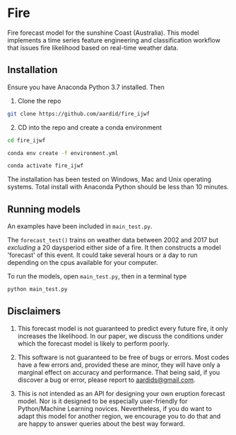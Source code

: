 # Fire
Fire forecast model for the sunshine Coast (Australia). This model implements a time series feature engineering and classification workflow that issues fire likelihood based on real-time weather data.

## Installation

Ensure you have Anaconda Python 3.7 installed. Then

1. Clone the repo

```bash
git clone https://github.com/aardid/fire_ijwf
```

2. CD into the repo and create a conda environment

```bash
cd fire_ijwf

conda env create -f environment.yml

conda activate fire_ijwf
```

The installation has been tested on Windows, Mac and Unix operating systems. Total install with Anaconda Python should be less than 10 minutes.

## Running models
An examples have been included in ```main_test.py```. 

The ```forecast_test()``` trains on weather data between 2002 and 2017 but *excluding* a 20 daysperiod either side of a fire. It then constructs a model 'forecast' of this event. It could take several hours or a day to run depending on the cpus available for your computer.


To run the models, open ```main_test.py```, then in a terminal type
```bash
python main_test.py
```

## Disclaimers
1. This  forecast model is not guaranteed to predict every future fire, it only increases the likelihood. In our paper, we discuss the conditions under which the forecast model is likely to perform poorly.


3. This software is not guaranteed to be free of bugs or errors. Most codes have a few errors and, provided these are minor, they will have only a marginal effect on accuracy and performance. That being said, if you discover a bug or error, please report to aardids@gmail.com.

4. This is not intended as an API for designing your own eruption forecast model. Nor is it designed to be especially user-friendly for Python/Machine Learning novices. Nevertheless, if you do want to adapt this model for another region, we encourage you to do that and are happy to answer queries about the best way forward. 